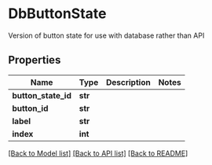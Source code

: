 # DbButtonState

Version of button state for use with database rather than API

## Properties
Name | Type | Description | Notes
------------ | ------------- | ------------- | -------------
**button_state_id** | **str** |  | 
**button_id** | **str** |  | 
**label** | **str** |  | 
**index** | **int** |  | 

[[Back to Model list]](../README.md#documentation-for-models) [[Back to API list]](../README.md#documentation-for-api-endpoints) [[Back to README]](../README.md)


